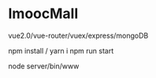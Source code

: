 # ImoocMall
vue2.0/vue-router/vuex/express/mongoDB

npm install / yarn i
npm run start

node server/bin/www
